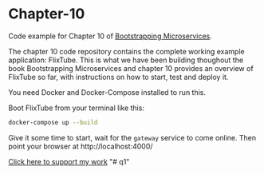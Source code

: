 # Chapter-10

Code example for Chapter 10 of [Bootstrapping Microservices](https://www.bootstrapping-microservices.com/).

The chapter 10 code repository contains the complete working example application: FlixTube. This is what we have been building thoughout the book Bootstrapping Microservices and chapter 10 provides an overview of FlixTube so far, with instructions on how to start, test and deploy it.

You need Docker and Docker-Compose installed to run this.

Boot FlixTube from your terminal like this:

```bash
docker-compose up --build
```

Give it some time to start, wait for the `gateway` service to come online. Then point your browser at http://localhost:4000/

[Click here to support my work](https://www.codecapers.com.au/about#support-my-work)
"# q1" 
